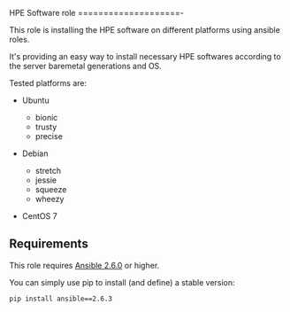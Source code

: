 HPE Software role
====================-

This role is installing the HPE software on different platforms using ansible roles.

It's providing an easy way to install necessary HPE softwares according to the
server baremetal generations and OS.

Tested platforms are:
  * Ubuntu
    * bionic
    * trusty
    * precise


  * Debian
    * stretch
    * jessie
    * squeeze
    * wheezy


  * CentOS 7

Requirements
------------

This role requires [Ansible 2.6.0](https://docs.ansible.com/ansible/devel/roadmap/ROADMAP_2_6.html) or higher.

You can simply use pip to install (and define) a stable version:

```sh
pip install ansible==2.6.3
```
